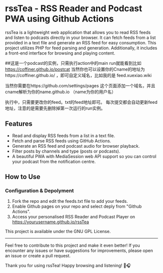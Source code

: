 # rssTea - RSS Reader and Podcast PWA using Github Actions

rssTea is a lightweight web application that allows you to read RSS feeds and listen to podcasts directly in your browser. It can fetch feeds from a list provided in a text file and generate an RSS feed for easy consumption. This project utilizes PHP for feed parsing and generation. Additionally, it includes a front-end interface for browsing and playing content.

##这是一个podcast的实例，只需执行action中的main run就能看到比如
https://coffiner.github.io/postcat
当然你也可以设置你的Cname的地址为https://coffiner.github.io/
，即可自定义域名，比如我的是
feed.xuexiao.wiki

当然你需要在https://github.com/settings/pages
这个页面添加一个域名，并且cname解析为你的name.github.io
（name为你的用户名）

执行中，只需要更改你的feed。txt的feed地址即可。
每次提交都会自动更新feed地址，注意的是需要先删除掉第一次运行的run实例。


## Features

- Read and display RSS feeds from a list in a text file.
- Fetch and parse RSS feeds using GitHub Actions.
- Generate an RSS feed and podcast audio for browser playback.
- Filter posts by channels and type (posts or podcasts).
- A beautiful PWA with MediaSession web API support so you can control your podcast from the notification centre.
                                                                                                                                            
## How to Use

### Configuration & Depolyment

1. Fork the repo and edit the feeds.txt file to add your feeds.
2. Enable Github pages on your repo and select deply from "Github Actions".
3. Access your personalised RSS Reader and Podcast Player on https://yourusername.github.io/rssTea

This project is available under the GNU GPL License.

---

Feel free to contribute to this project and make it even better! If you encounter any issues or have suggestions for improvements, please open an issue or create a pull request.

Thank you for using rssTea! Happy browsing and listening! 🍵🎧

